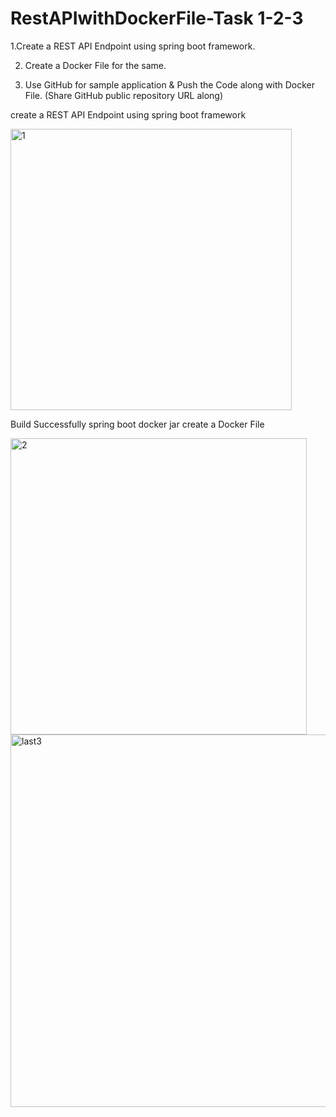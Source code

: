 # RestAPIwithDockerFile-Task 1-2-3


1.Create a REST API Endpoint using spring boot framework.

2. Create a Docker File for the same.

3. Use GitHub for sample application & Push the Code along with Docker File. (Share      GitHub public
repository URL along)

create a REST API Endpoint using spring boot framework



 <img width="450" alt="1" src="https://user-images.githubusercontent.com/91266381/216961876-2511e446-d47c-4c2a-bd70-faffc36d352d.png">


Build Successfully spring boot docker jar
create a Docker File 


 <img width="474" alt="2" src="https://user-images.githubusercontent.com/91266381/216961429-35d87a85-46d7-4417-8db2-81a7e496070c.png">



 <img width="596" alt="last3" src="https://user-images.githubusercontent.com/91266381/216960385-cfa4e250-43c1-4026-93bc-476c4a4ca9ff.png">

